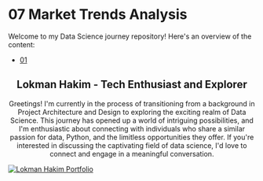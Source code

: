 # 07 Market Trends Analysis
Welcome to my Data Science journey repository! Here's an overview of the content:

- [01 ](https://github.com/lokmanTech)
  
<h2 align="center">Lokman Hakim - Tech Enthusiast and Explorer</h2>
<p align="center">Greetings! I'm currently in the process of transitioning from a background in Project Architecture and Design to exploring the exciting realm of Data Science. This journey has opened up a world of intriguing possibilities, and I'm enthusiastic about connecting with individuals who share a similar passion for data, Python, and the limitless opportunities they offer. If you're interested in discussing the captivating field of data science, I'd love to connect and engage in a meaningful conversation.</p>

[![Lokman Hakim Portfolio](https://lokmantech.github.io/img/footer/Footer.png)](https://lokmantech.github.io)
